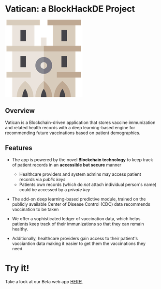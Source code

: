 # Vatican: a BlockHackDE Project
![alt text](Assets/vatican.png)

## Overview

Vatican is a Blockchain-driven application that stores vaccine immunization and related health records with a deep learning-based engine for recommending future vaccinations based on patient demographics. 

## Features

* The app is powered by the novel **Blockchain technology** to keep track of patient records in an **accessible but secure** manner

	- Healthcare providers and system admins may access patient records via *public keys*
	- Patients own records (which do *not* attach individual person's name) could be accessed by a *private key* 

* The add-on deep learning-based predictive module, trained on the publicly available Center of Disease Control (CDC) data recommends vaccination to be taken

* We offer a sophisticated ledger of vaccination data, which helps patients keep track of their immunizations so that they can remain healthy. 

* Additionally, healthcare providers gain access to their patient's vacciantion data making it easier to get them the vaccinations they need.

# Try it!

Take a look at our Beta web app [HERE!](http://www..com/)
